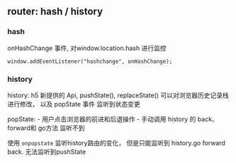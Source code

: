 


## router: hash / history


### hash 
 onHashChange 事件, 对window.location.hash 进行监控 

`window.addEventListener("hashchange", onHashChange);`

### history

 history: h5 新提供的 Api, pushState(), replaceState() 可以对浏览器历史记录栈进行修改， 以及 popState 事件 监听到状态变更
 
popState:
    - 用户点击浏览器的前进和后退操作
    - 手动调用 history 的 back、forward和 go方法 监听不到


使用 `onpopstate` 监听history路由的变化， 但是只能监听到 history.go forward back. 无法监听到pushState

